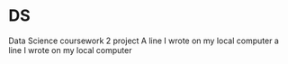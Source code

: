 # DS
Data Science coursework 2 project
A line I wrote on my local computer
a line I wrote on my local computer
